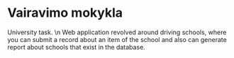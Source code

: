 # Vairavimo mokykla

University task. \n
Web application revolved around driving schools, where you can submit a record about an item of the school and also can generate report about schools that exist in the database.
